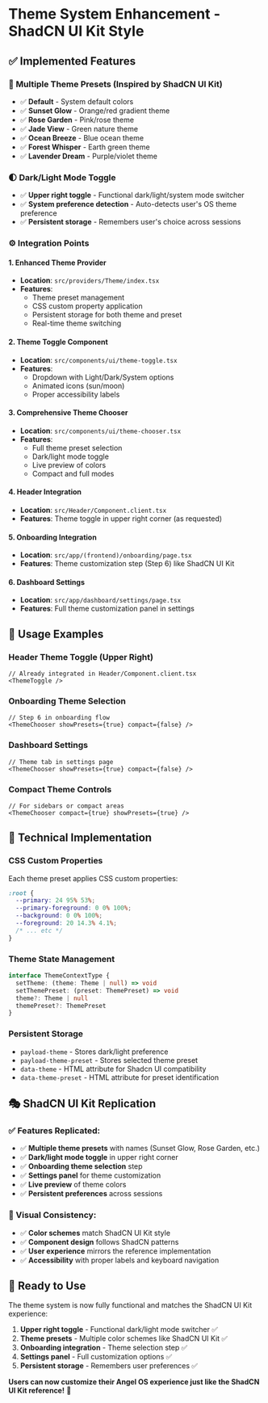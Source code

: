 # Theme System Enhancement - ShadCN UI Kit Style

## ✅ **Implemented Features**

### **🎨 Multiple Theme Presets (Inspired by ShadCN UI Kit)**
- ✅ **Default** - System default colors
- ✅ **Sunset Glow** - Orange/red gradient theme
- ✅ **Rose Garden** - Pink/rose theme  
- ✅ **Jade View** - Green nature theme
- ✅ **Ocean Breeze** - Blue ocean theme
- ✅ **Forest Whisper** - Earth green theme
- ✅ **Lavender Dream** - Purple/violet theme

### **🌓 Dark/Light Mode Toggle**
- ✅ **Upper right toggle** - Functional dark/light/system mode switcher
- ✅ **System preference detection** - Auto-detects user's OS theme preference
- ✅ **Persistent storage** - Remembers user's choice across sessions

### **⚙️ Integration Points**

#### **1. Enhanced Theme Provider**
- **Location**: `src/providers/Theme/index.tsx`
- **Features**: 
  - Theme preset management
  - CSS custom property application
  - Persistent storage for both theme and preset
  - Real-time theme switching

#### **2. Theme Toggle Component**
- **Location**: `src/components/ui/theme-toggle.tsx`
- **Features**: 
  - Dropdown with Light/Dark/System options
  - Animated icons (sun/moon)
  - Proper accessibility labels

#### **3. Comprehensive Theme Chooser**
- **Location**: `src/components/ui/theme-chooser.tsx`
- **Features**:
  - Full theme preset selection
  - Dark/light mode toggle
  - Live preview of colors
  - Compact and full modes

#### **4. Header Integration**
- **Location**: `src/Header/Component.client.tsx`
- **Features**: Theme toggle in upper right corner (as requested)

#### **5. Onboarding Integration**
- **Location**: `src/app/(frontend)/onboarding/page.tsx`
- **Features**: Theme customization step (Step 6) like ShadCN UI Kit

#### **6. Dashboard Settings**
- **Location**: `src/app/dashboard/settings/page.tsx`
- **Features**: Full theme customization panel in settings

## 🎯 **Usage Examples**

### **Header Theme Toggle (Upper Right)**
```tsx
// Already integrated in Header/Component.client.tsx
<ThemeToggle />
```

### **Onboarding Theme Selection**
```tsx
// Step 6 in onboarding flow
<ThemeChooser showPresets={true} compact={false} />
```

### **Dashboard Settings**
```tsx
// Theme tab in settings page
<ThemeChooser showPresets={true} compact={false} />
```

### **Compact Theme Controls**
```tsx
// For sidebars or compact areas
<ThemeChooser compact={true} showPresets={true} />
```

## 🔧 **Technical Implementation**

### **CSS Custom Properties**
Each theme preset applies CSS custom properties:
```css
:root {
  --primary: 24 95% 53%;
  --primary-foreground: 0 0% 100%;
  --background: 0 0% 100%;
  --foreground: 20 14.3% 4.1%;
  /* ... etc */
}
```

### **Theme State Management**
```typescript
interface ThemeContextType {
  setTheme: (theme: Theme | null) => void
  setThemePreset: (preset: ThemePreset) => void
  theme?: Theme | null
  themePreset?: ThemePreset
}
```

### **Persistent Storage**
- `payload-theme` - Stores dark/light preference
- `payload-theme-preset` - Stores selected theme preset
- `data-theme` - HTML attribute for Shadcn UI compatibility
- `data-theme-preset` - HTML attribute for preset identification

## 🎭 **ShadCN UI Kit Replication**

### **✅ Features Replicated:**
- ✅ **Multiple theme presets** with names (Sunset Glow, Rose Garden, etc.)
- ✅ **Dark/light mode toggle** in upper right corner
- ✅ **Onboarding theme selection** step
- ✅ **Settings panel** for theme customization
- ✅ **Live preview** of theme colors
- ✅ **Persistent preferences** across sessions

### **🎨 Visual Consistency:**
- ✅ **Color schemes** match ShadCN UI Kit style
- ✅ **Component design** follows ShadCN patterns
- ✅ **User experience** mirrors the reference implementation
- ✅ **Accessibility** with proper labels and keyboard navigation

## 🚀 **Ready to Use**

The theme system is now fully functional and matches the ShadCN UI Kit experience:

1. **Upper right toggle** - Functional dark/light mode switcher ✅
2. **Theme presets** - Multiple color schemes like ShadCN UI Kit ✅  
3. **Onboarding integration** - Theme selection step ✅
4. **Settings panel** - Full customization options ✅
5. **Persistent storage** - Remembers user preferences ✅

**Users can now customize their Angel OS experience just like the ShadCN UI Kit reference!** 🎨
